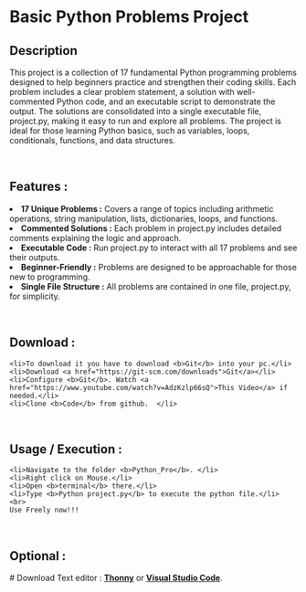 <h1>Basic Python Problems Project</h1>

<h2>Description</h2>
<p>This project is a collection of 17 fundamental Python programming problems designed to help beginners practice and strengthen their coding skills. Each problem includes a clear problem statement, a solution with well-commented Python code, and an executable script to demonstrate the output. The solutions are consolidated into a single executable file, project.py, making it easy to run and explore all problems. The project is ideal for those learning Python basics, such as variables, loops, conditionals, functions, and data structures.</p>
<br>
<h2>Features :</h2>
<p>
    
<li><b>17 Unique Problems    :</b> Covers a range of topics including arithmetic operations, string manipulation, lists, dictionaries, loops, and functions.</li>
<li><b>Commented Solutions   :</b>  Each problem in project.py includes detailed comments explaining the logic and approach.</li>
<li><b>Executable Code       :</b>  Run project.py to interact with all 17 problems and see their outputs.</li>
<li><b>Beginner-Friendly     :</b>  Problems are designed to be approachable for those new to programming.</li>
<li><b>Single File Structure :</b>  All problems are contained in one file, project.py, for simplicity.</li>

</p>
<br>
<h2>Download :</h2>

<p>

    <li>To download it you have to download <b>Git</b> into your pc.</li>
    <li>Download <a href="https://git-scm.com/downloads">Git</a></li>
    <li>Configure <b>Git</b>. Watch <a href="https://www.youtube.com/watch?v=AdzKzlp66sQ">This Video</a> if needed.</li>
    <li>Clone <b>Code</b> from github.  </li>

</p>
<br>
<h2>Usage / Execution :</h2>

<p>

    <li>Navigate to the folder <b>Python_Pro</b>. </li>
    <li>Right click on Mouse.</li>
    <li>Open <b>terminal</b> there.</li>
    <li>Type <b>Python project.py</b> to execute the python file.</li>
    <br>
    Use Freely now!!!


</p>
<br>
<h2>Optional :</h2>
<p>
# Download Text editor : <b><a href="https://thonny.org/">Thonny</a></b> or <b><a href="https://code.visualstudio.com/Download">Visual Studio Code</a></b>. 




</p>